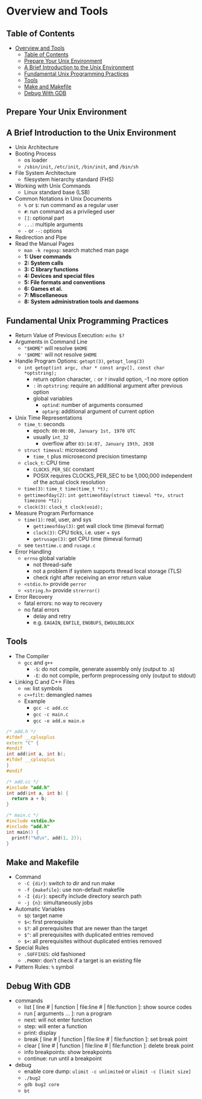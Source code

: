 # Overview and Tools

## Table of Contents

* [Overview and Tools](#overview-and-tools)
  * [Table of Contents](#table-of-content)
  * [Prepare Your Unix Environment](#prepare-your-unix-environment)
  * [A Brief Introduction to the Unix Environment](#a-brief-introduction-to-the-unix-environment)
  * [Fundamental Unix Programming Practices](#fundamental-unix-programming-practices)
  * [Tools](#tools)
  * [Make and Makefile](#make-and-makefile)
  * [Debug With GDB](#debug-with-gdb)

## Prepare Your Unix Environment

## A Brief Introduction to the Unix Environment

* Unix Architecture
* Booting Process
  * os loader
  * `/sbin/init`, `/etc/init`, `/bin/init`,  and `/bin/sh`
* File System Architecture
  * filesystem hierarchy standard (FHS)
* Working with Unix Commands
  * Linux standard base (LSB)
* Common Notations in Unix Documents
  * `%` or `$`: run command as a regular user
  * `#`: run command as a privileged user
  * `[]`: optional part
  * `...`: multiple arguments
  * `-` or `--`: options
* Redirection and Pipe
* Read the Manual Pages
  * `man -k regexp`: search matched man page
  * **1: User commands**
  * **2: System calls**
  * **3: C library functions**
  * **4: Devices and special files**
  * **5: File formats and conventions**
  * **6: Games et al.**
  * **7: Miscellaneous**
  * **8: System administration tools and daemons**

## Fundamental Unix Programming Practices

* Return Value of Previous Execution: `echo $?`
* Arguments in Command Line
  * `"$HOME"` will resolve `$HOME`
  * `'$HOME'` will not resolve `$HOME`
* Handle Program Options: `getopt(3)`, `getopt_long(3)`
  * `int getopt(int argc, char * const argv[], const char *optstring);`
    * return option character, `:` or `?` invalid option, -1 no more option
    * `:` in `optstring`: require an additional argument after previous option
    * global variables
      * `optind`: number of arguments consumed
      * `optarg`: additional argument of current option
* Unix Time Representations
  * `time_t`: seconds
    * epoch: `00:00:00, January 1st, 1970 UTC`
    * usually `int_32`
      * overflow after `03:14:07, January 19th, 2038`
  * `struct timeval`: microsecond
    * `time_t` plus microsecond precision timestamp
  * `clock_t`: CPU time
    * `CLOCKS_PER_SEC` constant
    * POSIX requires CLOCKS_PER_SEC to be 1,000,000 independent of the actual clock resolution
  * `time(3)`: `time_t time(time_t *t);`
  * `gettimeofday(2)`: `int gettimeofday(struct timeval *tv, struct timezone *tz);`
  * `clock(3)`: `clock_t clock(void);`
* Measure Program Performance
  * `time(1)`: real, user, and sys
    * `gettimeofday(3)`: get wall clock time (timeval format)
    * `clock(3)`: CPU ticks, i.e. user + sys
    * `getrusage(3)`: get CPU time (timeval format)
  * see `testtime.c` and `rusage.c`
* Error Handling
  * `errno` global variable
    * not thread-safe
    * not a problem if system supports thread local storage (TLS)
    * check right after receiving an error return value
  * `<stdio.h>` provide `perror`
  * `<string.h>` provide `strerror()`
* Error Recovery
  * fatal errors: no way to recovery
  * no fatal errors
    * delay and retry
    * e.g. `EAGAIN`, `ENFILE`, `ENOBUFS`, `EWOULDBLOCK`

## Tools

* The Compiler
  * `gcc` and `g++`
    * `-S`: do not compile, generate assembly only (output to .s)
    * `-E`: do not compile, perform preprocessing only (output to stdout)
* Linking C and C++ Files
  * `nm`: list symbols
  * `c++filt`: demangled names
  * Example
    * `gcc -c add.cc`
    * `gcc -c main.c`
    * `gcc -o add.o main.o`

``` H
/* add.h */
#ifdef __cplusplus
extern "C" {
#endif
int add(int a, int b);
#ifdef __cplusplus
}
#endif
```

``` C++
/* add.cc */
#include "add.h"
int add(int a, int b) {
  return a + b;
}
```

``` C
/* main.c */
#include <stdio.h>
#include "add.h"
int main() {
  printf("%d\n", add(1, 2));
}
```

## Make and Makefile

* Command
  * `-C {dir}`: switch to dir and run make
  * `-f {makefile}`: use non-default makefile
  * `-I {dir}`: specify include directory search path
  * `-j {n}`: simultaneously jobs
* Automatic Variables
  * `$@`: target name
  * `$<`: first prerequisite
  * `$?`: all prerequisites that are newer than the target
  * `$^`: all prerequisites with duplicated entries removed
  * `$+`: all prerequisites without duplicated entries removed
* Special Rules
  * `.SUFFIXES`: old fashioned
  * `.PHONY`: don't check if a target is an existing file
* Pattern Rules: `%` symbol

## Debug With GDB

* commands
  * list [ line # | function | file:line # | file:function ]: show source codes
  * run [ arguments ... ]: run a program
  * next: will not enter function
  * step: will enter a function
  * print: display
  * break [ line # | function | file:line # | file:function ]: set break point
  * clear [ line # | function | file:line # | file:function ]: delete break point
  * info breakpoints: show breakpoints
  * continue: run until a breakpoint
* debug
  * enable core dump: `ulimit -c unlimited` or `ulimit -c [limit size]`
  * `./bug2`
  * `gdb bug2 core`
  * `bt`
